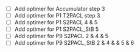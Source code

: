 - [ ] Add optimer for Accumulator step 3
- [ ] Add optimer   for P1 T2PACL step 3
- [ ] Add optimer for P1 S2PACL 4 & 5
- [ ]  Add optimer for P1 S2PACL_StB 5
- [ ] Add optimer for P9 S2PACL 2 & 4 & 5
- [ ]  Add optimer for P9 S2PACL_StB 2 & 4 & & 5 & 6